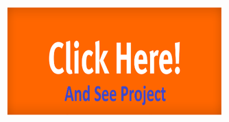 <a href="https://bdjob.aslambd.com/" target="_blank">
   <img src="click_me.png" width="auto" height="260">
</a>